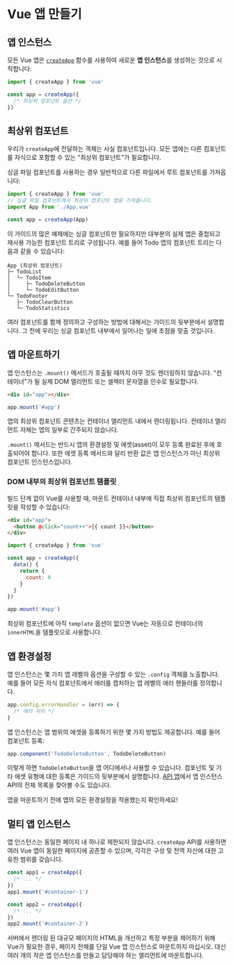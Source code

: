 # Vue 앱 만들기

## 앱 인스턴스

모든 Vue 앱은 [`createApp`](/api/application#createapp) 함수를 사용하여 새로운 **앱 인스턴스**를 생성하는 것으로 시작합니다:

```js
import { createApp } from 'vue'

const app = createApp({
  /* 최상위 컴포넌트 옵션 */
})
```

## 최상위 컴포넌트

우리가 `createApp`에 전달하는 객체는 사실 컴포넌트입니다.
모든 앱에는 다른 컴포넌트를 자식으로 포함할 수 있는 "최상위 컴포넌트"가 필요합니다.

싱글 파일 컴포넌트를 사용하는 경우 일반적으로 다른 파일에서 루트 컴포넌트를 가져옵니다:

```js
import { createApp } from 'vue'
// 싱글 파일 컴포넌트에서 최상위 컴포넌트 앱을 가져옵니다.
import App from './App.vue'

const app = createApp(App)
```

이 가이드의 많은 예제에는 싱글 컴포넌트만 필요하지만 대부분의 실제 앱은 중첩되고 재사용 가능한 컴포넌트 트리로 구성됩니다.
예를 들어 Todo 앱의 컴포넌트 트리는 다음과 같을 수 있습니다:

```
App (최상위 컴포넌트)
├─ TodoList
│  └─ TodoItem
│     ├─ TodoDeleteButton
│     └─ TodoEditButton
└─ TodoFooter
   ├─ TodoClearButton
   └─ TodoStatistics
```

여러 컴포넌트를 함께 정의하고 구성하는 방법에 대해서는 가이드의 뒷부분에서 설명합니다.
그 전에 우리는 싱글 컴포넌트 내부에서 일어나는 일에 초점을 맞출 것입니다.

## 앱 마운트하기

앱 인스턴스는 `.mount()` 메서드가 호출될 때까지 아무 것도 렌더링하지 않습니다.
"컨테이너"가 될 실제 DOM 엘리먼트 또는 셀렉터 문자열을 인수로 필요합니다.

```html
<div id="app"></div>
```

```js
app.mount('#app')
```

앱의 최상위 컴포넌트 콘텐츠는 컨테이너 엘리먼트 내에서 렌더링됩니다.
컨테이너 엘리먼트 자체는 앱의 일부로 간주되지 않습니다.

`.mount()` 메서드는 반드시 앱의 환경설정 및 에셋(asset)이 모두 등록 완료된 후에 호출되어야 합니다.
또한 에셋 등록 메서드와 달리 반환 값은 앱 인스턴스가 아닌 최상위 컴포넌트 인스턴스입니다.

### DOM 내부의 최상위 컴포넌트 템플릿

빌드 단계 없이 Vue를 사용할 때, 마운트 컨테이너 내부에 직접 최상위 컴포넌트의 템플릿을 작성할 수 있습니다:

```html
<div id="app">
  <button @click="count++">{{ count }}</button>
</div>
```

```js
import { createApp } from 'vue'

const app = createApp({
  data() {
    return {
      count: 0
    }
  }
})

app.mount('#app')
```

최상위 컴포넌트에 아직 `template` 옵션이 없으면 Vue는 자동으로 컨테이너의 `innerHTML`을 템플릿으로 사용합니다.

## 앱 환경설정

앱 인스턴스는 몇 가지 앱 레벨의 옵션을 구성할 수 있는 `.config` 객체를 노출합니다.
예를 들어 모든 자식 컴포넌트에서 애러를 캡처하는 앱 레벨의 애러 핸들러를 정의합니다.

```js
app.config.errorHandler = (err) => {
  /* 애러 처리 */
}
```

앱 인스턴스는 앱 범위의 에셋을 등록하기 위한 몇 가지 방법도 제공합니다.
예를 들어 컴포넌트 등록:

```js
app.component('TodoDeleteButton', TodoDeleteButton)
```

이렇게 하면 `TodoDeleteButton`을 앱 어디에서나 사용할 수 있습니다.
컴포넌트 및 기타 에셋 유형에 대한 등록은 가이드의 뒷부분에서 설명합니다.
[API 앱](/api/application)에서 앱 인스턴스 API의 전체 목록을 찾아볼 수도 있습니다.

앱을 마운트하기 전에 앱의 모든 환경설정을 적용했는지 확인하세요!

## 멀티 앱 인스턴스

앱 인스턴스는 동일한 페이지 내 하나로 제한되지 않습니다.
`createApp` API를 사용하면 여러 Vue 앱이 동일한 페이지에 공존할 수 있으며, 각각은 구성 및 전역 자산에 대한 고유한 범위를 갖습니다.

```js
const app1 = createApp({
  /* ... */
})
app1.mount('#container-1')

const app2 = createApp({
  /* ... */
})
app2.mount('#container-2')
```

서버에서 렌더링 된 대규모 페이지의 HTML을 개선하고 특정 부분을 제어하기 위해 Vue가 필요한 경우, 페이지 전체를 단일 Vue 앱 인스턴스로 마운트하지 마십시오.
대신 여러 개의 작은 앱 인스턴스를 만들고 담당해야 하는 엘리먼트에 마운트합니다.
